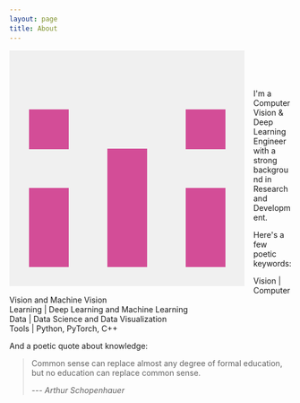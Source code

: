 ```yaml
---
layout: page
title: About
---
```


<img style="float: left; margin: 0px 16px 16px 0px;" class="profilepic" src="public/stock.png" />
<br/><br/><br/><br/>
I'm a Computer Vision & Deep Learning Engineer with a strong background in Research and Development. 

Here's a few poetic keywords:

Vision \| Computer Vision and Machine Vision<br/>
Learning \| Deep Learning and Machine Learning<br/>
Data \| Data Science and Data Visualization<br/>
Tools \| Python, PyTorch, C++<br/>

And a poetic quote about knowledge:
> Common sense can replace almost any degree of formal education, but no education can replace common sense.<br/>
>
> --- <cite>Arthur Schopenhauer</cite>

<!--- Natürlicher Verstand kann fast jeden Grad von Bildung ersetzen, aber keine Bildung den natürlichen Verstand.<br/> -->
